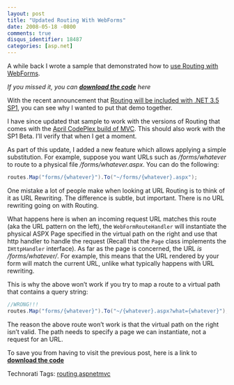 ```yaml
---
layout: post
title: "Updated Routing With WebForms"
date: 2008-05-18 -0800
comments: true
disqus_identifier: 18487
categories: [asp.net]
---
```

A while back I wrote a sample that demonstrated how to [use Routing with
WebForms](http://haacked.com/archive/2008/03/11/using-routing-with-webforms.aspx "Using Routing with WebForms").

*If you missed it, you can **[download the
code](http://haacked.com/code/WebFormRoutingDemo.zip "Download the code")**
here*

With the recent announcement that [Routing will be included with .NET
3.5
SP1](http://haacked.com/archive/2008/05/12/sp1-beta-and-its-effect-on-mvc.aspx "Routing in SP1"),
you can see why I wanted to put that demo together.

I have since updated that sample to work with the versions of Routing
that comes with the [April CodePlex build of
MVC](http://www.codeplex.com/aspnet/Release/ProjectReleases.aspx?ReleaseId=12640 "MVC Interim").
This should also work with the SP1 Beta. I’ll verify that when I get a
moment.

As part of this update, I added a new feature which allows applying a
simple substitution. For example, suppose you want URLs such as
*/forms/whatever* to route to a physical file */forms/whatever.aspx*.
You can do the following:

```csharp
routes.Map("forms/{whatever}").To("~/forms/{whatever}.aspx");
```

One mistake a lot of people make when looking at URL Routing is to think
of it as URL Rewriting. The difference is subtle, but important. There
is no URL rewriting going on with Routing.

What happens here is when an incoming request URL matches this route
(aka the URL pattern on the left), the `WebFormRouteHandler` will
instantiate the physical ASPX Page specified in the virtual path on the
right and use that http handler to handle the request (Recall that the
`Page` class implements the `IHttpHandler` interface). As far as the
page is concerned, the URL *is* */forms/whatever/*. For example, this
means that the URL rendered by your form will match the current URL,
unlike what typically happens with URL rewriting.

This is why the above won’t work if you try to map a route to a virtual
path that contains a query string:

```csharp
//WRONG!!!
routes.Map("forms/{whatever}").To("~/{whatever}.aspx?what={whatever}");
```

The reason the above route won’t work is that the virtual path on the
right isn’t valid. The path needs to specify a page we can instantiate,
not a request for an URL.

To save you from having to visit the previous post, here is a link to
**[download the code](http://haacked.com/code/WebFormRoutingDemo.zip)**

Technorati Tags:
[routing](http://technorati.com/tags/routing),[aspnetmvc](http://technorati.com/tags/aspnetmvc)

